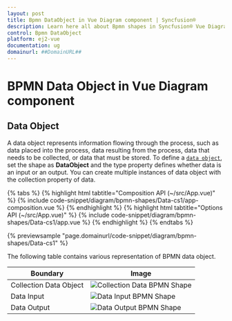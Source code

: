 ```yaml
---
layout: post
title: Bpmn DataObject in Vue Diagram component | Syncfusion®
description: Learn here all about Bpmn shapes in Syncfusion® Vue Diagram component of Syncfusion Essential® JS 2 and more.
control: Bpmn DataObject
platform: ej2-vue
documentation: ug
domainurl: ##DomainURL##
---
```


# BPMN Data Object in Vue Diagram component

## Data Object

A data object represents information flowing through the process, such as data placed into the process, data resulting from the process, data that needs to be collected, or data that must be stored. To define a [`data object`](https://ej2.syncfusion.com/vue/documentation/api/diagram/bpmnDataObjects), set the shape as **DataObject** and the type property defines whether data is an input or an output. You can create multiple instances of data object with the collection property of data.

{% tabs %}
{% highlight html tabtitle="Composition API (~/src/App.vue)" %}
{% include code-snippet/diagram/bpmn-shapes/Data-cs1/app-composition.vue %}
{% endhighlight %}
{% highlight html tabtitle="Options API (~/src/App.vue)" %}
{% include code-snippet/diagram/bpmn-shapes/Data-cs1/app.vue %}
{% endhighlight %}
{% endtabs %}
        
{% previewsample "page.domainurl/code-snippet/diagram/bpmn-shapes/Data-cs1" %}

The following table contains various representation of BPMN data object.

| Boundary | Image |
| -------- | -------- |
| Collection Data Object | ![Collection Data BPMN Shape](../images/Dataobject.png) |
| Data Input | ![Data Input BPMN Shape](../images/DataInput.png) |
| Data Output | ![Data Output BPMN Shape](../images/DataOutput.png) |
